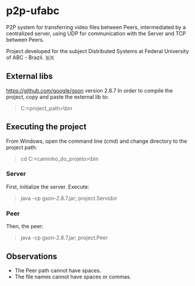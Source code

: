 # p2p-ufabc
P2P system for transferring video files between Peers, intermediated by a centralized server, using UDP for communication with the Server and TCP between Peers.

Project developed for the subject Distributed Systems at Federal University of ABC - Brazil. :brazil:

## External libs
https://github.com/google/gson version 2.8.7
In order to compile the project, copy and paste the external lib to:

> C:\<project_path>\bin

## Executing the project
From Windows, open the command line (cmd) and change directory to the project path:

> cd C:\<caminho_do_projeto>\bin

### Server
First, initialize the server. Execute:

> java -cp gson-2.8.7.jar; project.Servidor

### Peer
Then, the peer:

> java -cp gson-2.8.7.jar; project.Peer

## Observations
- The Peer path cannot have spaces.
- The file names cannot have spaces or commas.
